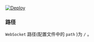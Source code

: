 [![Deploy](https://www.herokucdn.com/deploy/button.png)](https://dashboard.heroku.com/new?template=https://github.com/dawedw/0714xry1)

### 路径

`WebSocket` 路径(配置文件中的 `path` )为 `/` 。

